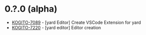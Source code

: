 # 0.?.0 (alpha)

- [KOGITO-7089](https://issues.redhat.com/browse/KOGITO-7089) - [yard Editor] Create VSCode Extension for yard
- [KOGITO-7220](https://issues.redhat.com/browse/KOGITO-7220) - [yard editor] Editor creation
